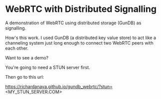 # WebRTC with Distributed Signalling

A demonstration of WebRTC using distributed storage (GunDB) as signalling.

How's this work.  I used GunDB (a distributed key value store) to act like a channeling system just long enough to connect two WebRTC peers with each other.

Want to see a demo?

You're going to need a STUN server first.

Then go to this url:

https://richardanaya.github.io/gundb_webrtc/?stun=<MY_STUN_SERVER.COM>


